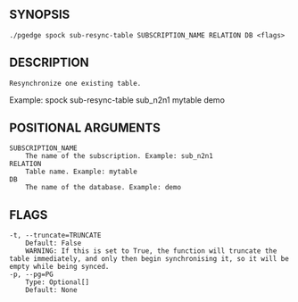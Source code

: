 ## SYNOPSIS
    ./pgedge spock sub-resync-table SUBSCRIPTION_NAME RELATION DB <flags>
 
## DESCRIPTION
    Resynchronize one existing table. 

Example: spock sub-resync-table sub_n2n1 mytable demo
 
## POSITIONAL ARGUMENTS
    SUBSCRIPTION_NAME
        The name of the subscription. Example: sub_n2n1
    RELATION
        Table name. Example: mytable
    DB
        The name of the database. Example: demo
 
## FLAGS
    -t, --truncate=TRUNCATE
        Default: False
        WARNING: If this is set to True, the function will truncate the table immediately, and only then begin synchronising it, so it will be empty while being synced.
    -p, --pg=PG
        Type: Optional[]
        Default: None
